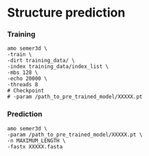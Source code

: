 # Structure prediction

### Training

```
amo semer3d \
-train \
-dirt training_data/ \
-index training_data/index_list \
-mbs 128 \
-echo 20000 \
-threads 8
# Checkpoint
# -param /path_to_pre_trained_model/XXXXX.pt
```

### Prediction

```
amo semer3d \
-param /path_to_pre_trained_model/XXXXX.pt \
-n MAXIMUM_LENGTH \
-fastx XXXXX.fasta
```
